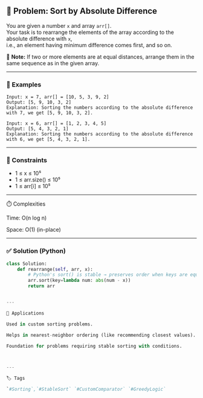## 📌 Problem: Sort by Absolute Difference

You are given a number `x` and array `arr[]`.  
Your task is to rearrange the elements of the array according to the absolute difference with `x`,  
i.e., an element having minimum difference comes first, and so on.  

🔹 **Note:** If two or more elements are at equal distances, arrange them in the same sequence as in the given array.  

---

### 📝 Examples
```text
Input: x = 7, arr[] = [10, 5, 3, 9, 2]  
Output: [5, 9, 10, 3, 2]  
Explanation: Sorting the numbers according to the absolute difference with 7, we get [5, 9, 10, 3, 2].  

Input: x = 6, arr[] = [1, 2, 3, 4, 5]  
Output: [5, 4, 3, 2, 1]  
Explanation: Sorting the numbers according to the absolute difference with 6, we get [5, 4, 3, 2, 1].  
```
---

### 🎯 Constraints
- 1 ≤ x ≤ 10⁵  
- 1 ≤ arr.size() ≤ 10⁵  
- 1 ≤ arr[i] ≤ 10⁵  

---

⏱️ Complexities

Time: O(n log n)

Space: O(1) (in-place)

---

### ✅ Solution (Python)

```python
class Solution:
    def rearrange(self, arr, x):
        # Python's sort() is stable → preserves order when keys are equal
        arr.sort(key=lambda num: abs(num - x))
        return arr


---

🧠 Applications

Used in custom sorting problems.

Helps in nearest-neighbor ordering (like recommending closest values).

Foundation for problems requiring stable sorting with conditions.



---

🏷️ Tags

`#Sorting`,`#StableSort` `#CustomComparator` `#GreedyLogic`
